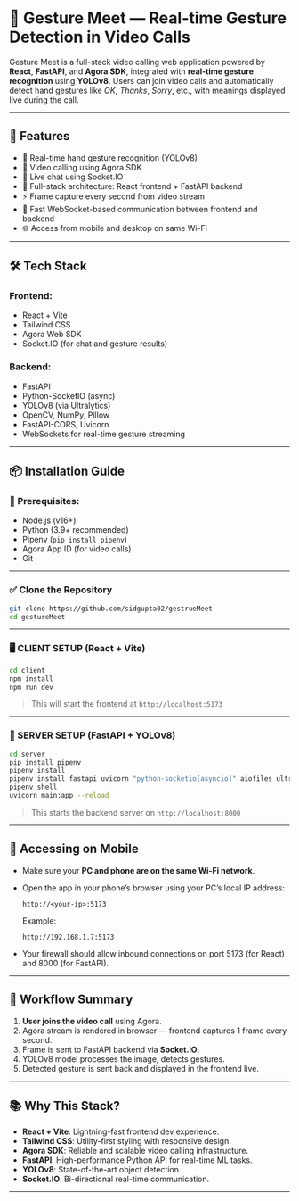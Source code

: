 # 🤟 Gesture Meet — Real-time Gesture Detection in Video Calls

Gesture Meet is a full-stack video calling web application powered by **React**, **FastAPI**, and **Agora SDK**, integrated with **real-time gesture recognition** using **YOLOv8**. Users can join video calls and automatically detect hand gestures like _OK_, _Thanks_, _Sorry_, etc., with meanings displayed live during the call.

---

## 🚀 Features

- 🧠 Real-time hand gesture recognition (YOLOv8)
- 🎥 Video calling using Agora SDK
- 💬 Live chat using Socket.IO
- 🧩 Full-stack architecture: React frontend + FastAPI backend
- ⚡ Frame capture every second from video stream
- 🔌 Fast WebSocket-based communication between frontend and backend
- 🌐 Access from mobile and desktop on same Wi-Fi

---

## 🛠️ Tech Stack

### Frontend:
- React + Vite
- Tailwind CSS
- Agora Web SDK
- Socket.IO (for chat and gesture results)

### Backend:
- FastAPI
- Python-SocketIO (async)
- YOLOv8 (via Ultralytics)
- OpenCV, NumPy, Pillow
- FastAPI-CORS, Uvicorn
- WebSockets for real-time gesture streaming

---

## 📦 Installation Guide

### 🔧 Prerequisites:
- Node.js (v16+)
- Python (3.9+ recommended)
- Pipenv (`pip install pipenv`)
- Agora App ID (for video calls)
- Git

---

### ✅ Clone the Repository

```bash
git clone https://github.com/sidgupta02/gestrueMeet
cd gestureMeet
```

---

### 🖥️ CLIENT SETUP (React + Vite)

```bash
cd client
npm install
npm run dev
```

> This will start the frontend at `http://localhost:5173`

---

### 🧠 SERVER SETUP (FastAPI + YOLOv8)

```bash
cd server
pip install pipenv
pipenv install
pipenv install fastapi uvicorn "python-socketio[asyncio]" aiofiles ultralytics opencv-python numpy pillow python-multipart fastapi-cors websockets
pipenv shell
uvicorn main:app --reload
```

> This starts the backend server on `http://localhost:8000`

---

## 📱 Accessing on Mobile

- Make sure your **PC and phone are on the same Wi-Fi network**.
- Open the app in your phone’s browser using your PC’s local IP address:
  
  ```
  http://<your-ip>:5173
  ```

  Example:
  ```
  http://192.168.1.7:5173
  ```

- Your firewall should allow inbound connections on port 5173 (for React) and 8000 (for FastAPI).

---

## 🧩 Workflow Summary

1. **User joins the video call** using Agora.
2. Agora stream is rendered in browser — frontend captures 1 frame every second.
3. Frame is sent to FastAPI backend via **Socket.IO**.
4. YOLOv8 model processes the image, detects gestures.
5. Detected gesture is sent back and displayed in the frontend live.

---

## 📚 Why This Stack?

- **React + Vite**: Lightning-fast frontend dev experience.
- **Tailwind CSS**: Utility-first styling with responsive design.
- **Agora SDK**: Reliable and scalable video calling infrastructure.
- **FastAPI**: High-performance Python API for real-time ML tasks.
- **YOLOv8**: State-of-the-art object detection.
- **Socket.IO**: Bi-directional real-time communication.

---

